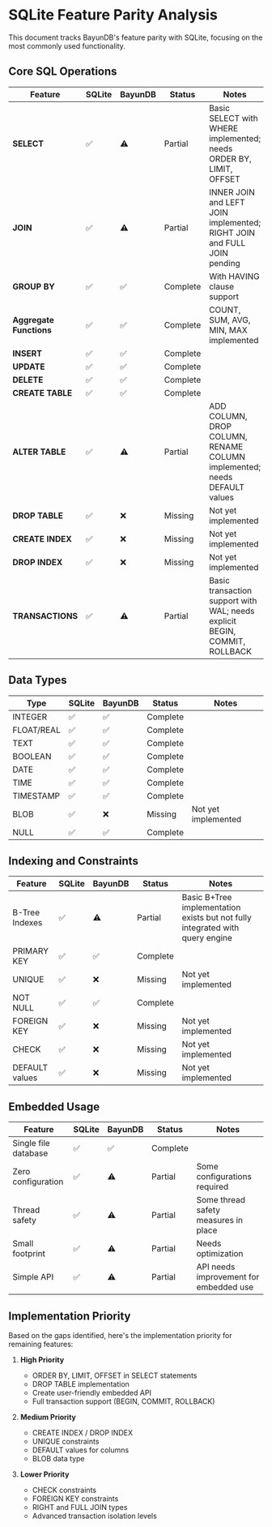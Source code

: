 # SQLite Feature Parity Analysis

This document tracks BayunDB's feature parity with SQLite, focusing on the most commonly used functionality.

## Core SQL Operations

| Feature | SQLite | BayunDB | Status | Notes |
|---------|--------|---------|--------|-------|
| **SELECT** | ✅ | ⚠️ | Partial | Basic SELECT with WHERE implemented; needs ORDER BY, LIMIT, OFFSET |
| **JOIN** | ✅ | ⚠️ | Partial | INNER JOIN and LEFT JOIN implemented; RIGHT JOIN and FULL JOIN pending |
| **GROUP BY** | ✅ | ✅ | Complete | With HAVING clause support |
| **Aggregate Functions** | ✅ | ✅ | Complete | COUNT, SUM, AVG, MIN, MAX implemented |
| **INSERT** | ✅ | ✅ | Complete | |
| **UPDATE** | ✅ | ✅ | Complete | |
| **DELETE** | ✅ | ✅ | Complete | |
| **CREATE TABLE** | ✅ | ✅ | Complete | |
| **ALTER TABLE** | ✅ | ⚠️ | Partial | ADD COLUMN, DROP COLUMN, RENAME COLUMN implemented; needs DEFAULT values |
| **DROP TABLE** | ✅ | ❌ | Missing | Not yet implemented |
| **CREATE INDEX** | ✅ | ❌ | Missing | Not yet implemented |
| **DROP INDEX** | ✅ | ❌ | Missing | Not yet implemented |
| **TRANSACTIONS** | ✅ | ⚠️ | Partial | Basic transaction support with WAL; needs explicit BEGIN, COMMIT, ROLLBACK |

## Data Types

| Type | SQLite | BayunDB | Status | Notes |
|------|--------|---------|--------|-------|
| INTEGER | ✅ | ✅ | Complete | |
| FLOAT/REAL | ✅ | ✅ | Complete | |
| TEXT | ✅ | ✅ | Complete | |
| BOOLEAN | ✅ | ✅ | Complete | |
| DATE | ✅ | ✅ | Complete | |
| TIME | ✅ | ✅ | Complete | |
| TIMESTAMP | ✅ | ✅ | Complete | |
| BLOB | ✅ | ❌ | Missing | Not yet implemented |
| NULL | ✅ | ✅ | Complete | |

## Indexing and Constraints

| Feature | SQLite | BayunDB | Status | Notes |
|---------|--------|---------|--------|-------|
| B-Tree Indexes | ✅ | ⚠️ | Partial | Basic B+Tree implementation exists but not fully integrated with query engine |
| PRIMARY KEY | ✅ | ✅ | Complete | |
| UNIQUE | ✅ | ❌ | Missing | Not yet implemented |
| NOT NULL | ✅ | ✅ | Complete | |
| FOREIGN KEY | ✅ | ❌ | Missing | Not yet implemented |
| CHECK | ✅ | ❌ | Missing | Not yet implemented |
| DEFAULT values | ✅ | ❌ | Missing | Not yet implemented |

## Embedded Usage

| Feature | SQLite | BayunDB | Status | Notes |
|---------|--------|---------|--------|-------|
| Single file database | ✅ | ✅ | Complete | |
| Zero configuration | ✅ | ⚠️ | Partial | Some configurations required |
| Thread safety | ✅ | ⚠️ | Partial | Some thread safety measures in place |
| Small footprint | ✅ | ⚠️ | Partial | Needs optimization |
| Simple API | ✅ | ⚠️ | Partial | API needs improvement for embedded use |

## Implementation Priority

Based on the gaps identified, here's the implementation priority for remaining features:

1. **High Priority**
   - ORDER BY, LIMIT, OFFSET in SELECT statements
   - DROP TABLE implementation
   - Create user-friendly embedded API
   - Full transaction support (BEGIN, COMMIT, ROLLBACK)

2. **Medium Priority**
   - CREATE INDEX / DROP INDEX
   - UNIQUE constraints
   - DEFAULT values for columns
   - BLOB data type

3. **Lower Priority**
   - CHECK constraints
   - FOREIGN KEY constraints
   - RIGHT and FULL JOIN types
   - Advanced transaction isolation levels 